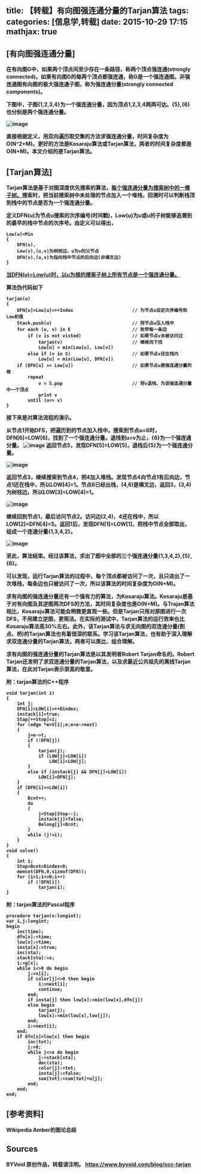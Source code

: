 title: 【转载】有向图强连通分量的Tarjan算法
tags: 
categories: [信息学,转载]
date: 2015-10-29 17:15
mathjax: true
---
<strong> [有向图强连通分量]
--

在有向图G中，如果两个顶点间至少存在一条路径，称两个顶点<strong>强连通</strong>(strongly connected)。如果有向图G的每两个顶点都强连通，称G是一个<strong>强连通图</strong>。非强连通图有向图的极大强连通子图，称为强连通分量(strongly connected components)。

下图中，子图{1,2,3,4}为一个强连通分量，因为顶点1,2,3,4两两可达。{5},{6}也分别是两个强连通分量。

![image](https://www.byvoid.com/upload/wp/2009/04/image1.png)

直接根据定义，用双向遍历取交集的方法求强连通分量，时间复杂度为O(N^2+M)。更好的方法是Kosaraju算法或Tarjan算法，两者的时间复杂度都是O(N+M)。本文介绍的是Tarjan算法。

<strong>[Tarjan算法]
--
Tarjan算法是基于对图深度优先搜索的算法，<u>每个强连通分量为搜索树中的一棵子树。</u>搜索时，把当前搜索树中未处理的节点加入一个堆栈，回溯时可以判断栈顶到栈中的节点是否为一个强连通分量。

定义DFN(u)为节点u搜索的次序编号(时间戳)，Low(u)为u或u的子树能够追溯到的最早的栈中节点的次序号。由定义可以得出，

```
Low(u)=Min
{
    DFN(u),
    Low(v),(u,v)为树枝边，u为v的父节点
    DFN(v),(u,v)为指向栈中节点的后向边(非横叉边)
}
```
<u>当DFN(u)=Low(u)时，以u为根的搜索子树上所有节点是一个强连通分量。</u>

算法伪代码如下

```
tarjan(u)
{
    DFN[u]=Low[u]=++Index                      // 为节点u设定次序编号和Low初值
    Stack.push(u)                              // 将节点u压入栈中
    for each (u, v) in E                       // 枚举每一条边
        if (v is not visted)                   // 如果节点v未被访问过
            tarjan(v)                          // 继续向下找
            Low[u] = min(Low[u], Low[v])
        else if (v in S)                       // 如果节点v还在栈内
            Low[u] = min(Low[u], DFN[v])
    if (DFN[u] == Low[u])                      // 如果节点u是强连通分量的根
        repeat
            v = S.pop                          // 将v退栈，为该强连通分量中一个顶点 
            print v
        until (u== v)
}
```
接下来是对算法流程的演示。

从节点1开始DFS，把遍历到的节点加入栈中。搜索到节点u=6时，DFN[6]=LOW[6]，找到了一个强连通分量。退栈到u=v为止，{6}为一个强连通分量。
![image](https://www.byvoid.com/upload/wp/2009/04/image2.png)
返回节点5，发现DFN[5]=LOW[5]，退栈后{5}为一个强连通分量。

![image](https://www.byvoid.com/upload/wp/2009/04/image3.png)

返回节点3，继续搜索到节点4，把4加入堆栈。发现节点4向节点1有后向边，节点1还在栈中，所以LOW[4]=1。节点6已经出栈，(4,6)是横叉边，返回3，(3,4)为树枝边，所以LOW[3]=LOW[4]=1。

![image](https://www.byvoid.com/upload/wp/2009/04/image4.png)

继续回到节点1，最后访问节点2。访问边(2,4)，4还在栈中，所以LOW[2]=DFN[4]=5。返回1后，发现DFN[1]=LOW[1]，把栈中节点全部取出，组成一个连通分量{1,3,4,2}。

![image](https://www.byvoid.com/upload/wp/2009/04/image5.png)

至此，算法结束。经过该算法，求出了图中全部的三个强连通分量{1,3,4,2},{5},{6}。

可以发现，运行Tarjan算法的过程中，每个顶点都被访问了一次，且只进出了一次堆栈，每条边也只被访问了一次，所以该算法的时间复杂度为O(N+M)。

求有向图的强连通分量还有一个强有力的算法，为Kosaraju算法。Kosaraju是基于对有向图及其逆图两次DFS的方法，其时间复杂度也是O(N+M)。与Trajan算法相比，Kosaraju算法可能会稍微更直观一些。但是Tarjan只用对原图进行一次DFS，不用建立逆图，更简洁。在实际的测试中，Tarjan算法的运行效率也比Kosaraju算法高30%左右。此外，该Tarjan算法与求无向图的双连通分量(割点、桥)的Tarjan算法也有着很深的联系。学习该Tarjan算法，也有助于深入理解求双连通分量的Tarjan算法，两者可以类比、组合理解。

求有向图的强连通分量的Tarjan算法是以其发明者Robert Tarjan命名的。Robert Tarjan还发明了求双连通分量的Tarjan算法，以及求最近公共祖先的离线Tarjan算法，在此对Tarjan表示崇高的敬意。

附：tarjan算法的C++程序

```
void tarjan(int i)
{
    int j;
    DFN[i]=LOW[i]=++Dindex;
    instack[i]=true;
    Stap[++Stop]=i;
    for (edge *e=V[i];e;e=e->next)
    {
        j=e->t;
        if (!DFN[j])
        {
            tarjan(j);
            if (LOW[j]<LOW[i])
                LOW[i]=LOW[j];
        }
        else if (instack[j] && DFN[j]<LOW[i])
            LOW[i]=DFN[j];
    }
    if (DFN[i]==LOW[i])
    {
        Bcnt++;
        do
        {
            j=Stap[Stop--];
            instack[j]=false;
            Belong[j]=Bcnt;
        }
        while (j!=i);
    }
}
void solve()
{
    int i;
    Stop=Bcnt=Dindex=0;
    memset(DFN,0,sizeof(DFN));
    for (i=1;i<=N;i++)
        if (!DFN[i])
            tarjan(i);
}
```
附：tarjan算法的Pascal程序

```
procedure tarjan(x:longint);
var i,j:longint;
begin
	inc(time);
	dfn[x]:=time;
	low[x]:=time;
	insta[x]:=true;
	inc(sta);
	stack[sta]:=x;
	i:=g[x];
	while i<>0 do begin
		j:=v[i];
		if color[j]<>0 then begin
			i:=next[i];
			continue;
		end;
		if insta[j] then low[x]:=min(low[x],dfn[j])
		else begin
			tarjan(j);
			low[x]:=min(low[x],low[j]);
		end;
		i:=next[i];
	end;
	if dfn[x]=low[x] then begin
		inc(tot);
		j:=0;
		while j<>x do begin
			j:=stack[sta];
			dec(sta);
			color[j]:=tot;
			insta[j]:=false;
			sum[tot]:=sum[tot]+w[j];
		end;
	end;
end;

```

<strong>[参考资料]
--
Wikipedia
Amber的图论总结

<strong>Sources
--
BYVoid 原创作品，转载请注明。
https://www.byvoid.com/blog/scc-tarjan
